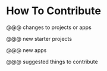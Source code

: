 # How To Contribute

@@@ changes to projects or apps

@@@ new starter projects

@@@ new apps

@@@ suggested things to contribute
